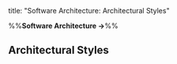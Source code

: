 <frontmatter>
title: "Software Architecture: Architectural Styles"
</frontmatter>

<link rel="stylesheet" href="{{baseUrl}}/css/textbook.css">

<div class="website-content" id="all">

%%**Software Architecture →**%%

## Architectural Styles

<div id="main">

<include src="./introduction/chapter.md" boilerplate />
<include src="./nTier/chapter.md" boilerplate />
<include src="./clientServer/chapter.md" boilerplate />
<include src="./transactionProcessing/chapter.md" boilerplate />
<include src="./serviceOriented/chapter.md" boilerplate />
<include src="./eventDriven/chapter.md" boilerplate />
<include src="./more/chapter.md" boilerplate />

</div>

</div>

